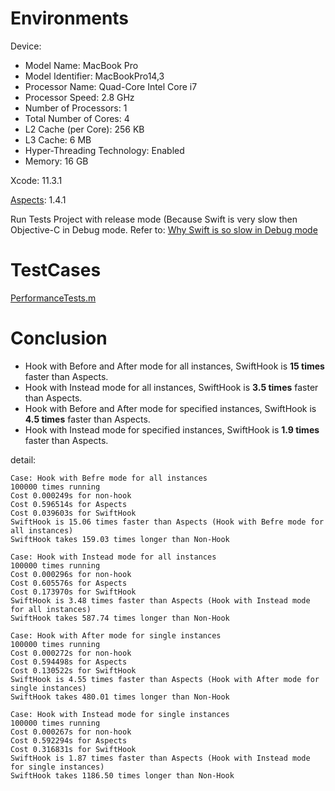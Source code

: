 # Environments

Device: 

* Model Name:	MacBook Pro
* Model Identifier:	MacBookPro14,3
* Processor Name:	Quad-Core Intel Core i7
* Processor Speed:	2.8 GHz
* Number of Processors:	1
* Total Number of Cores:	4
* L2 Cache (per Core):	256 KB
* L3 Cache:	6 MB
* Hyper-Threading Technology:	Enabled
* Memory:	16 GB

Xcode: 11.3.1

[Aspects](https://github.com/steipete/Aspects): 1.4.1

Run Tests Project with release mode (Because Swift is very slow then Objective-C in Debug mode. Refer to:  [Why Swift is so slow in Debug mode](https://stackoverflow.com/questions/61998649/why-swift-is-so-slow-in-debug-mode)


# TestCases

[PerformanceTests.m](../PerformanceTests/PerformanceTests.m)

# Conclusion

* Hook with Before and After mode for all instances, SwiftHook is **15 times** faster than Aspects.
* Hook with Instead mode for all instances, SwiftHook is **3.5 times** faster than Aspects.
* Hook with Before and After mode for specified instances, SwiftHook is **4.5 times** faster than Aspects.
* Hook with Instead mode for specified instances, SwiftHook is **1.9 times** faster than Aspects.

detail:

```
Case: Hook with Befre mode for all instances
100000 times running
Cost 0.000249s for non-hook
Cost 0.596514s for Aspects
Cost 0.039603s for SwiftHook
SwiftHook is 15.06 times faster than Aspects (Hook with Befre mode for all instances)
SwiftHook takes 159.03 times longer than Non-Hook

Case: Hook with Instead mode for all instances
100000 times running
Cost 0.000296s for non-hook
Cost 0.605576s for Aspects
Cost 0.173970s for SwiftHook
SwiftHook is 3.48 times faster than Aspects (Hook with Instead mode for all instances)
SwiftHook takes 587.74 times longer than Non-Hook

Case: Hook with After mode for single instances
100000 times running
Cost 0.000272s for non-hook
Cost 0.594498s for Aspects
Cost 0.130522s for SwiftHook
SwiftHook is 4.55 times faster than Aspects (Hook with After mode for single instances)
SwiftHook takes 480.01 times longer than Non-Hook

Case: Hook with Instead mode for single instances
100000 times running
Cost 0.000267s for non-hook
Cost 0.592294s for Aspects
Cost 0.316831s for SwiftHook
SwiftHook is 1.87 times faster than Aspects (Hook with Instead mode for single instances)
SwiftHook takes 1186.50 times longer than Non-Hook
```
